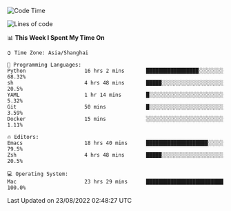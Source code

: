 <!--START_SECTION:waka-->
![Code Time](http://img.shields.io/badge/Code%20Time-805%20hrs%2020%20mins-blue)

![Lines of code](https://img.shields.io/badge/From%20Hello%20World%20I%27ve%20Written-22%20Thousand%20lines%20of%20code-blue)

📊 **This Week I Spent My Time On** 

```text
⌚︎ Time Zone: Asia/Shanghai

💬 Programming Languages: 
Python                   16 hrs 2 mins       █████████████████░░░░░░░░   68.32% 
sh                       4 hrs 48 mins       █████░░░░░░░░░░░░░░░░░░░░   20.5% 
YAML                     1 hr 14 mins        █░░░░░░░░░░░░░░░░░░░░░░░░   5.32% 
Git                      50 mins             █░░░░░░░░░░░░░░░░░░░░░░░░   3.59% 
Docker                   15 mins             ░░░░░░░░░░░░░░░░░░░░░░░░░   1.11%

🔥 Editors: 
Emacs                    18 hrs 40 mins      ████████████████████░░░░░   79.5% 
Zsh                      4 hrs 48 mins       █████░░░░░░░░░░░░░░░░░░░░   20.5%

💻 Operating System: 
Mac                      23 hrs 29 mins      █████████████████████████   100.0%

```


 Last Updated on 23/08/2022 02:48:27 UTC
<!--END_SECTION:waka-->
